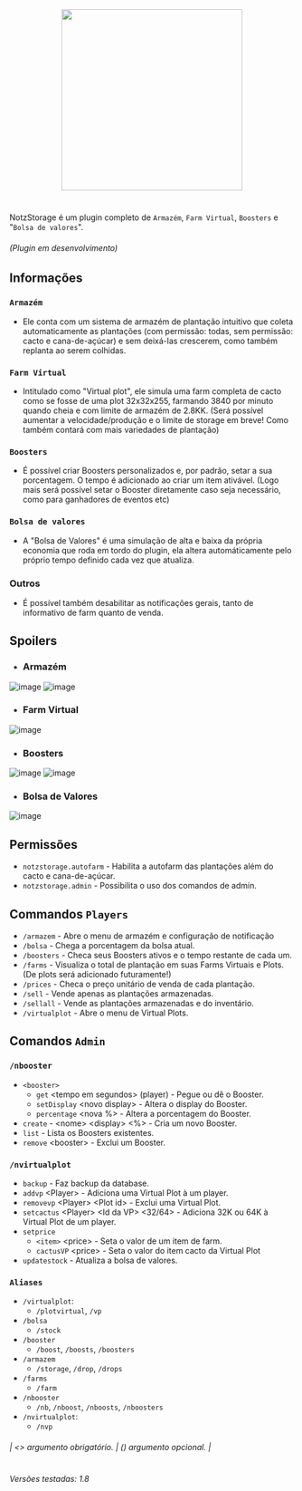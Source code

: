 <div align="center">
<img src="https://github.com/KaatoDev/NotzScoreboard/assets/107152563/0920fce2-fed2-4321-856a-a8454b3737af" alt="" height="320" >
</div>

#
NotzStorage é um plugin completo de `Armazém`, `Farm Virtual`, `Boosters` e "`Bolsa de valores`".

###### (Plugin em desenvolvimento)

## Informações
### `Armazém`
 - Ele conta com um sistema de armazém de plantação intuitivo que coleta automaticamente as plantações (com permissão: todas, sem permissão: cacto e cana-de-açúcar) e sem deixá-las crescerem, como também replanta ao serem colhidas.
### `Farm Virtual`
 - Intitulado como "Virtual plot", ele simula uma farm completa de cacto como se fosse de uma plot 32x32x255, farmando 3840 por minuto quando cheia e com limite de armazém de 2.8KK. (Será possível aumentar a velocidade/produção e o limite de storage em breve! Como também contará com mais variedades de plantação)
### `Boosters`
 - É possível criar Boosters personalizados e, por padrão, setar a sua porcentagem. O tempo é adicionado ao criar um item ativável. (Logo mais será possível setar o Booster diretamente caso seja necessário, como para ganhadores de eventos etc)
### `Bolsa de valores`
 - A "Bolsa de Valores" é uma simulação de alta e baixa da própria economia que roda em tordo do plugin, ela altera automáticamente pelo próprio tempo definido cada vez que atualiza.
### Outros
 - É possível também desabilitar as notificações gerais, tanto de informativo de farm quanto de venda.

## Spoilers
- ### Armazém

![image](https://github.com/KaatoDev/NotzStorage/assets/107152563/591d752a-09e8-4f63-9654-b4dcf8d00105)
![image](https://github.com/KaatoDev/NotzStorage/assets/107152563/b025c9be-00dd-4fb8-9092-ceb3977f5e15)

- ### Farm Virtual
![image](https://github.com/KaatoDev/NotzStorage/assets/107152563/ce2858cb-9676-4809-b57a-14749a540f8e)

- ### Boosters
 ![image](https://github.com/KaatoDev/NotzStorage/assets/107152563/e4109ce2-458f-43bd-bce1-572772c7b4b8)
 ![image](https://github.com/KaatoDev/NotzStorage/assets/107152563/91344065-dad0-4592-9498-85da78bc85ff)


- ### Bolsa de Valores
![image](https://github.com/KaatoDev/NotzStorage/assets/107152563/0fb6a7b9-686d-441d-bac3-f64ff25f97fa)

## Permissões

- `notzstorage.autofarm` - Habilita a autofarm das plantações além do cacto e cana-de-açúcar.
- `notzstorage.admin` - Possibilita o uso dos comandos de admin.

## Commandos `Players`
 - `/armazem` - Abre o menu de armazém e configuração de notificação
 - `/bolsa` - Chega a porcentagem da bolsa atual.
 - `/boosters` - Checa seus Boosters ativos e o tempo restante de cada um.
 - `/farms` - Visualiza o total de plantação em suas Farms Virtuais e Plots. (De plots será adicionado futuramente!)
 - `/prices` - Checa o preço unitário de venda de cada plantação.
 - `/sell` - Vende apenas as plantações armazenadas.
 - `/sellall` - Vende as plantações armazenadas e do inventário.
 - `/virtualplot` -  Abre o menu de Virtual Plots.

## Comandos `Admin`
 ### `/nbooster`
 - `<booster>`
   - `get` \<tempo em segundos> (player) - Pegue ou dê o Booster.
   - `setDisplay` \<novo display> - Altera o display do Booster.
   - `percentage` \<nova %> - Altera a porcentagem do Booster.
 - `create` - \<nome> \<display> \<%> - Cria um novo Booster.
 - `list` - Lista os Boosters existentes.
 - `remove` \<booster> - Exclui um Booster.

 ### `/nvirtualplot`
  - `backup` - Faz backup da database.
  - `addvp` \<Player> - Adiciona uma Virtual Plot à um player.
  - `removevp` \<Player> \<Plot id> - Exclui uma Virtual Plot.
  - `setcactus` \<Player> \<Id da VP> \<32/64> - Adiciona 32K ou 64K à Virtual Plot de um player.
  - `setprice` 
    - `<item>` \<price> - Seta o valor de um item de farm.
    - `cactusVP` \<price> - Seta o valor do item cacto da Virtual Plot
  - `updatestock` - Atualiza a bolsa de valores.

### `Aliases`
- `/virtualplot`:
  - `/plotvirtual`, `/vp`
- `/bolsa`
  - `/stock`
- `/booster`
  - `/boost`, `/boosts`, `/boosters`
- `/armazem`
  - `/storage`, `/drop`, `/drops`
- `/farms`
  - `/farm`
- `/nbooster`
  - `/nb`, `/nboost`, `/nboosts`, `/nboosters`
- `/nvirtualplot`:
  - `/nvp`


 ###### | <> argumento obrigatório. | () argumento opcional. |
 
#
###### Versões testadas: 1.8
